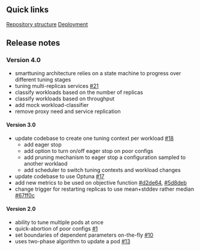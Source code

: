 ## Quick links

[Repository structure](optimization/README.md)
[Deployment](optimization/manifests/README.md)


## Release notes

### Version 4.0
* smarttuning architecture relies on a state machine to progress over different
  tuning stages
* tuning multi-replicas services [#21](/../../issues/21)
* classify workloads based on the number of replicas
* classify workloads based on throughput
* add mock workload-classifier
* remove proxy need and service replication
#### Version 3.0
* update codebase to create one tuning context per workload [#18](/../../issues/18)
  * add eager stop
  * add option to turn on/off eager stop on poor configs
  * add pruning mechanism to eager stop a configuration sampled to another
    worklaod
  * add scheduler to switch tuning contexts and workload changes
* update codebase to use Optuna [#17](/../../issues/17)
* add new metrics to be used on objective function
  [#d2de64](https://github.ibm.com/Adalberto/smart-tuning/pull/17/commits/d2de64ef49e0a5b768fd4f7e24fb9a46040871d7), [#5d8deb](https://github.ibm.com/Adalberto/smart-tuning/pull/17/commits/5d8deb56a06aeb9276e36e51c52d31fc659aefe6)
* change trigger for restarting replicas to use mean+stddev rather median
  [#67ff0c](https://github.ibm.com/Adalberto/smart-tuning/commit/d2de64ef49e0a5b768fd4f7e24fb9a46040871d7)

#### Version 2.0
* ability to tune multiple pods at once
* quick-abortion of poor configs  [#1](/../../issues/1)
* set boundaries of dependent parameters on-the-fly [#10](/../../issues/10)
* uses two-phase algorithm to update a pod [#13](/../../issues/13)
